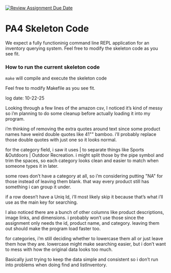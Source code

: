 [![Review Assignment Due Date](https://classroom.github.com/assets/deadline-readme-button-22041afd0340ce965d47ae6ef1cefeee28c7c493a6346c4f15d667ab976d596c.svg)](https://classroom.github.com/a/pAwGQi_N)

# PA4 Skeleton Code
We expect a fully functioninig command line REPL application for an inventory querying system. Feel free to modify the skeleton code as you see fit.

### How to run the current skeleton code
`make` will compile and execute the skeleton code

Feel free to modify Makefile as you see fit.

log date: 10-22-25

Looking through a few lines of the amazon csv, I noticed it’s kind of messy
so i’m planning to do some cleanup before actually loading it into my program.

i’m thinking of removing the extra quotes around text since some product names
have weird double quotes like 41"" bamboo. i’ll probably replace those double
quotes with just one so it looks normal.

for the category field, i saw it uses | to separate things like Sports &Outdoors |
Outdoor Recreation. i might split those by the pipe symbol and trim the spaces, so
each category looks clean and easier to match when someone types it in later.

some rows don’t have a category at all, so i’m considering putting "NA" for those
instead of leaving them blank. that way every product still has something i can
group it under.

if a row doesn’t have a Uniq Id, i’ll most likely skip it because that’s what i’ll
use as the main key for searching.

I also noticed there are a bunch of other columns like product descriptions, image
links, and dimensions. i probably won’t use those since the assignment only needs
the id, product name, and category. leaving them out should make the program load
faster too.

for categories, i’m still deciding whether to lowercase them all or just leave
them how they are. lowercase might make searching easier, but i don’t want to mess
with how the original data looks too much.

Basically just trying to keep the data simple and consistent so i don’t run into problems when doing find and listInventory.
